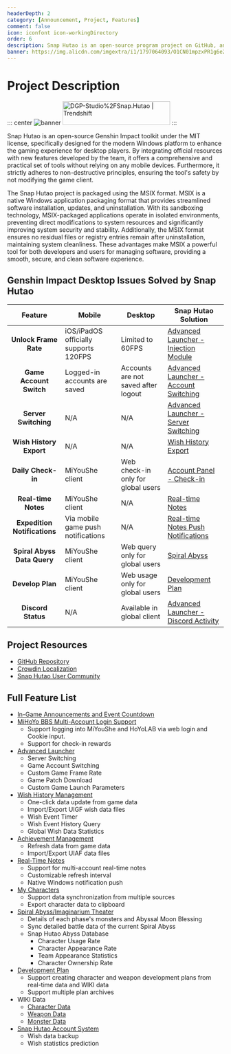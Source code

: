 ```yaml
---
headerDepth: 2
category: [Announcement, Project, Features]
comment: false
icon: iconfont icon-workingDirectory
order: 6
description: Snap Hutao is an open-source program project on GitHub, and we highly appreciate collaborations from the community to keep this project dynamic.
banner: https://img.alicdn.com/imgextra/i1/1797064093/O1CN01mpzxPR1g6e22IjFMh_!!1797064093.png
---
```


# Project Description

::: center
![banner](https://img.alicdn.com/imgextra/i3/1797064093/O1CN01eHCaOA1g6e2ZLa3PA_!!1797064093.png_.webp)
<a href="https://trendshift.io/repositories/2009" target="_blank"><img src="https://trendshift.io/api/badge/repositories/2009" alt="DGP-Studio%2FSnap.Hutao | Trendshift" style="width: 250px; height: 55px;" width="250" height="55"/></a>
:::

Snap Hutao is an open-source Genshin Impact toolkit under the MIT license, specifically designed for the modern Windows platform to enhance the gaming experience for desktop players. By integrating official resources with new features developed by the team, it offers a comprehensive and practical set of tools without relying on any mobile devices. Furthermore, it strictly adheres to non-destructive principles, ensuring the tool's safety by not modifying the game client.

The Snap Hutao project is packaged using the MSIX format. MSIX is a native Windows application packaging format that provides streamlined software installation, updates, and uninstallation. With its sandboxing technology, MSIX-packaged applications operate in isolated environments, preventing direct modifications to system resources and significantly improving system security and stability. Additionally, the MSIX format ensures no residual files or registry entries remain after uninstallation, maintaining system cleanliness. These advantages make MSIX a powerful tool for both developers and users for managing software, providing a smooth, secure, and clean software experience.

## Genshin Impact Desktop Issues Solved by Snap Hutao

|           Feature            | Mobile                                | Desktop                             | Snap Hutao Solution                                                                        |
| :--------------------------: | ------------------------------------- | ----------------------------------- | ------------------------------------------------------------------------------------------ |
|    **Unlock Frame Rate**     | iOS/iPadOS officially supports 120FPS | Limited to 60FPS                    | [Advanced Launcher - Injection Module](features/game-launcher.md#game-frame-rate-settings) |
|   **Game Account Switch**    | Logged-in accounts are saved          | Accounts are not saved after logout | [Advanced Launcher - Account Switching](features/game-launcher.md#account-saving)          |
|     **Server Switching**     | N/A                                   | N/A                                 | [Advanced Launcher - Server Switching](features/game-launcher.md)                          |
|   **Wish History Export**    | N/A                                   | N/A                                 | [Wish History Export](features/wish-export.md)                                             |
|      **Daily Check-in**      | MiYouShe client                       | Web check-in only for global users  | [Account Panel - Check-in](features/mhy-account-switch.md)                                 |
|     **Real-time Notes**      | MiYouShe client                       | N/A                                 | [Real-time Notes](features/real-time-notes.md)                                             |
| **Expedition Notifications** | Via mobile game push notifications    | N/A                                 | [Real-time Notes Push Notifications](features/real-time-notes.md)                          |
| **Spiral Abyss Data Query**  | MiYouShe client                       | Web query only for global users     | [Spiral Abyss](features/hutao-API.md)                                                      |
|       **Develop Plan**       | MiYouShe client                       | Web usage only for global users     | [Development Plan](features/develop-plan.md#development-plan)                              |
|      **Discord Status**      | N/A                                   | Available in global client          | [Advanced Launcher - Discord Activity](features/game-launcher.md#advanced-launcher)        |

## Project Resources

- [GitHub Repository](https://github.com/DGP-Studio/Snap.Hutao)
- [Crowdin Localization](https://translate.hut.ao/)
- [Snap Hutao User Community](community.md)

## Full Feature List

- [In-Game Announcements and Event Countdown](features/dashboard.md)
- [MiHoYo BBS Multi-Account Login Support](features/mhy-account-switch.md)
  - Support logging into MiYouShe and HoYoLAB via web login and Cookie input.
  - Support for check-in rewards
- [Advanced Launcher](features/game-launcher.md)
  - Server Switching
  - Game Account Switching
  - Custom Game Frame Rate
  - Game Patch Download
  - Custom Game Launch Parameters
- [Wish History Management](features/wish-export.md)
  - One-click data update from game data
  - Import/Export UIGF wish data files
  - Wish Event Timer
  - Wish Event History Query
  - Global Wish Data Statistics
- [Achievement Management](features/achievements.md)
  - Refresh data from game data
  - Import/Export UIAF data files
- [Real-Time Notes](features/real-time-notes.md)
  - Support for multi-account real-time notes
  - Customizable refresh interval
  - Native Windows notification push
- [My Characters](features/character-data.md)
  - Support data synchronization from multiple sources
  - Export character data to clipboard
- [Spiral Abyss/Imaginarium Theater](features/hutao-API.md)
  - Details of each phase's monsters and Abyssal Moon Blessing
  - Sync detailed battle data of the current Spiral Abyss
  - Snap Hutao Abyss Database
    - Character Usage Rate
    - Character Appearance Rate
    - Team Appearance Statistics
    - Character Ownership Rate
- [Development Plan](features/develop-plan.md)
  - Support creating character and weapon development plans from real-time data and WIKI data
  - Support multiple plan archives
- WIKI Data
  - [Character Data](features/character-wiki.md)
  - [Weapon Data](features/weapon-wiki.md)
  - [Monster Data](features/monster-wiki.md)
- [Snap Hutao Account System](features/hutao-settings.md#snap-hutao-account)
  - Wish data backup
  - Wish statistics prediction
